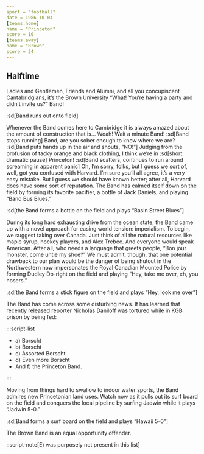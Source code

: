```yaml
---
sport = "football"
date = 1986-10-04
[teams.home]
name = "Princeton"
score = 10
[teams.away]
name = "Brown"
score = 24
---
```


## Halftime

Ladies and Gentlemen, Friends and Alumni, and all you concupiscent Cantabridgians, it’s the Brown University “What! You’re having a party and didn’t invite us?” Band!

:sd[Band runs out onto field]

Whenever the Band comes here to Cambridge it is always amazed about the amount of construction that is... Woah! Wait a minute Band! :sd[Band stops running] Band, are you sober enough to know where we are? :sd[Band puts hands up in the air and shouts, “NO!”] Judging from the profusion of tacky orange and black clothing, I think we’re in :sd[short dramatic pause] Princeton! :sd[Band scatters, continues to run around screaming in apparent panic] Oh, I’m sorry, folks, but I guess we sort of, well, got you confused with Harvard. I’m sure you’ll all agree, it’s a very easy mistake. But I guess we should have known better; after all, Harvard does have some sort of reputation. The Band has calmed itself down on the field by forming its favorite pacifier, a bottle of Jack Daniels, and playing “Band Bus Blues.”

:sd[the Band forms a bottle on the field and plays “Basin Street Blues”]

During its long hard exhausting drive from the ocean state, the Band came up with a novel approach for easing world tension: imperialism. To begin, we suggest taking over Canada. Just think of all the natural resources like maple syrup, hockey players, and Alex Trebec. And everyone would speak American. After all, who needs a language that greets people, “Bon jour monster, come untie my shoe?” We must admit, though, that one potential drawback to our plan would be the danger of being shutout in the Northwestern now impersonates the Royal Canadian Mounted Police by forming Dudley Do-right on the field and playing “Hey, take me over, eh, you hosers.”

:sd[the Band forms a stick figure on the field and plays “Hey, look me over”]

The Band has come across some disturbing news. It has learned that recently released reporter Nicholas Daniloff was tortured while in KGB prison by being fed:

:::script-list

- a) Borscht
- b) Borscht
- c) Assorted Borscht
- d) Even more Borscht
- And f) the Princeton Band.

:::

Moving from things hard to swallow to indoor water sports, the Band admires new Princetonian land uses. Watch now as it pulls out its surf board on the field and conquers the local pipeline by surfing Jadwin while it plays “Jadwin 5-0.”

:sd[Band forms a surf board on the field and plays “Hawaii 5-0”]

The Brown Band is an equal opportunity offender.

::script-note[E) was purposely not present in this list]
